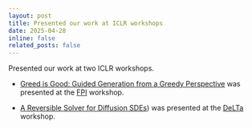 ```yaml
---
layout: post
title: Presented our work at ICLR workshops
date: 2025-04-28
inline: false
related_posts: false
---
```


Presented our work at two ICLR workshops.

* [Greed is Good: Guided Generation from a Greedy Perspective](https://openreview.net/forum?id=o4yQzZ5qCW) was presented at the [FPI](https://sites.google.com/view/fpiworkshop/about) workshop.

* [A Reversible Solver for Diffusion SDEs](https://openreview.net/forum?id=0gEFLVUL6n)) was presented at the [DeLTa](https://delta-workshop.github.io/) workshop.
